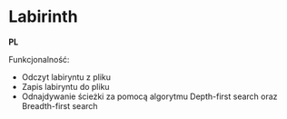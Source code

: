 # Labirinth

**PL**

Funkcjonalność:
 - Odczyt labiryntu z pliku
 - Zapis labiryntu do pliku
 - Odnajdywanie ścieżki za pomocą algorytmu Depth-first search oraz Breadth-first search
